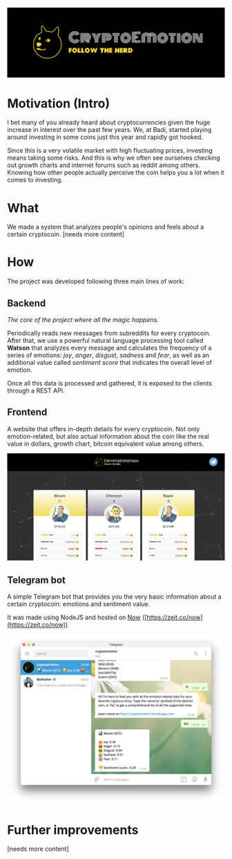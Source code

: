 ![CryptoEmotion](/screenshots/cryptoemotion-header.png)

# Motivation (Intro)
I bet many of you already heard about cryptocurrencies given the huge increase in interest over the past few years. We, at Badi, started playing around investing in some coins just this year and rapidly got hooked.

Since this is a very volatile market with high fluctuating prices, investing means taking some risks. And this is why we often see ourselves checking out growth charts and internet forums such as reddit among others. Knowing how other people actually perceive the coin helps you a lot when it comes to investing.

# What
We made a system that analyzes people's opinions and feels about a certain cryptocoin.
[needs more content]

# How
The project was developed following three main lines of work:

## Backend
*The core of the project where all the magic happens.*

Periodically reads new messages from subreddits for every cryptocoin. After that, we use a powerful natural language processing tool called **Watson** that analyzes every message and calculates the frequency of a series of emotions: *joy*, *anger*, *disgust*, *sadness* and *fear*, as well as an additional value called *sentiment score* that indicates the overall level of emotion.

Once all this data is processed and gathered, it is exposed to the clients through a REST API.

## Frontend
A website that offers in-depth details for every cryptocoin. Not only emotion-related, but also actual information about the coin like the real value in dollars, growth chart, bitcoin equivalent value among others.

![Website](/screenshots/website.png)

## Telegram bot
A simple Telegram bot that provides you the very basic information about a certain cryptocoin: emotions and sentiment value.

It was made using NodeJS and hosted on [Now](https://zeit.co/now) ([https://zeit.co/now](https://zeit.co/now))

![Telegram Bot](/screenshots/telegram-bot.png)

# Further improvements
[needs more content]
